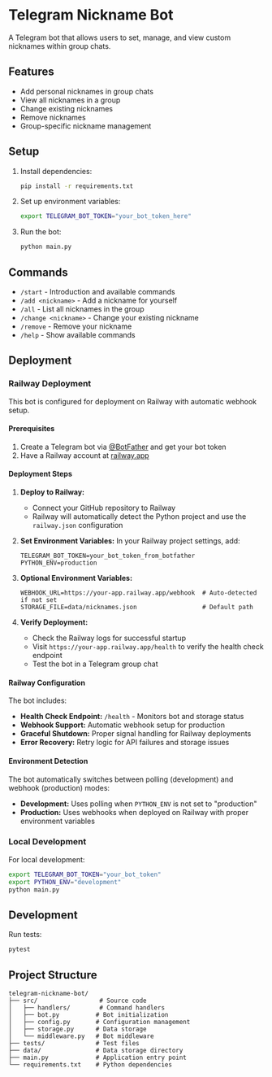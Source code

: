# Telegram Nickname Bot

A Telegram bot that allows users to set, manage, and view custom nicknames within group chats.

## Features

- Add personal nicknames in group chats
- View all nicknames in a group
- Change existing nicknames
- Remove nicknames
- Group-specific nickname management

## Setup

1. Install dependencies:
   ```bash
   pip install -r requirements.txt
   ```

2. Set up environment variables:
   ```bash
   export TELEGRAM_BOT_TOKEN="your_bot_token_here"
   ```

3. Run the bot:
   ```bash
   python main.py
   ```

## Commands

- `/start` - Introduction and available commands
- `/add <nickname>` - Add a nickname for yourself
- `/all` - List all nicknames in the group
- `/change <nickname>` - Change your existing nickname
- `/remove` - Remove your nickname
- `/help` - Show available commands

## Deployment

### Railway Deployment

This bot is configured for deployment on Railway with automatic webhook setup.

#### Prerequisites

1. Create a Telegram bot via [@BotFather](https://t.me/BotFather) and get your bot token
2. Have a Railway account at [railway.app](https://railway.app)

#### Deployment Steps

1. **Deploy to Railway:**
   - Connect your GitHub repository to Railway
   - Railway will automatically detect the Python project and use the `railway.json` configuration

2. **Set Environment Variables:**
   In your Railway project settings, add:
   ```
   TELEGRAM_BOT_TOKEN=your_bot_token_from_botfather
   PYTHON_ENV=production
   ```

3. **Optional Environment Variables:**
   ```
   WEBHOOK_URL=https://your-app.railway.app/webhook  # Auto-detected if not set
   STORAGE_FILE=data/nicknames.json                  # Default path
   ```

4. **Verify Deployment:**
   - Check the Railway logs for successful startup
   - Visit `https://your-app.railway.app/health` to verify the health check endpoint
   - Test the bot in a Telegram group chat

#### Railway Configuration

The bot includes:
- **Health Check Endpoint:** `/health` - Monitors bot and storage status
- **Webhook Support:** Automatic webhook setup for production
- **Graceful Shutdown:** Proper signal handling for Railway deployments
- **Error Recovery:** Retry logic for API failures and storage issues

#### Environment Detection

The bot automatically switches between polling (development) and webhook (production) modes:
- **Development:** Uses polling when `PYTHON_ENV` is not set to "production"
- **Production:** Uses webhooks when deployed on Railway with proper environment variables

### Local Development

For local development:
```bash
export TELEGRAM_BOT_TOKEN="your_bot_token"
export PYTHON_ENV="development"
python main.py
```

## Development

Run tests:
```bash
pytest
```

## Project Structure

```
telegram-nickname-bot/
├── src/                 # Source code
│   ├── handlers/        # Command handlers
│   ├── bot.py          # Bot initialization
│   ├── config.py       # Configuration management
│   ├── storage.py      # Data storage
│   └── middleware.py   # Bot middleware
├── tests/              # Test files
├── data/               # Data storage directory
├── main.py             # Application entry point
└── requirements.txt    # Python dependencies
```